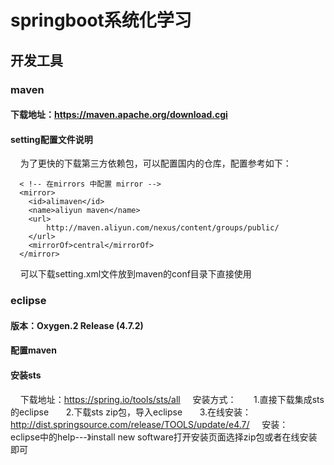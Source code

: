 # springboot系统化学习
## 开发工具
### maven
#### 下载地址：https://maven.apache.org/download.cgi
#### setting配置文件说明
     为了更快的下载第三方依赖包，可以配置国内的仓库，配置参考如下：
     	
     
      < !-- 在mirrors 中配置 mirror -->
      <mirror>
        <id>alimaven</id>
        <name>aliyun maven</name>
        <url>
            http://maven.aliyun.com/nexus/content/groups/public/
        </url>
        <mirrorOf>central</mirrorOf>        
      </mirror>
      
     可以下载setting.xml文件放到maven的conf目录下直接使用
### eclipse
#### 版本：Oxygen.2 Release (4.7.2)
#### 配置maven
#### 安装sts
     下载地址：https://spring.io/tools/sts/all
     安装方式：
       1.直接下载集成sts的eclipse
       2.下载sts zip包，导入eclipse
       3.在线安装：http://dist.springsource.com/release/TOOLS/update/e4.7/
     安装：
       eclipse中的help---》install new software打开安装页面选择zip包或者在线安装即可
